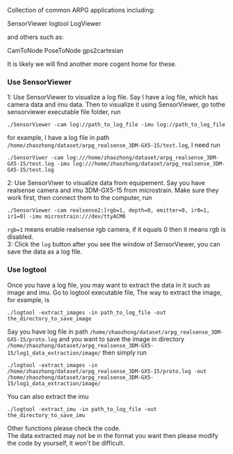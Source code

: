 Collection of common ARPG applications including:

SensorViewer
logtool
LogViewer

and others such as:

CamToNode
PoseToNode
gps2cartesian


It is likely we will find another more cogent home for these.

### Use SensorViewer  
1: Use SensorViewer to visualize a log file. Say I have a log file, which has camera data and imu data. Then to visualize it using SensorViewer, go tothe sensorviewer executable file folder, run  
```
./SensorViewer -cam log://path_to_log_file -imu log://path_to_log_file
```
for example, I have a log file in path `/home/zhaozhong/dataset/arpg_realsense_3DM-GX5-15/test.log`, I need run
```
./SensorViwer -cam log:///home/zhaozhong/dataset/arpg_realsense_3DM-GX5-15/test.log -imu log:///home/zhaozhong/dataset/arpg_realsense_3DM-GX5-15/test.log
```
2: Use SensorViwer to visualize data from equipement.  Say you have realsense camera and imu 3DM-GX5-15 from microstrain. Make sure they work first, then connect them to the computer, run
```
./SensorViewer -cam realsense2:[rgb=1, depth=0, emitter=0, ir0=1, ir1=0] -imu microstrain:///dev/ttyACM0
```
`rgb=1` means enable realsense rgb camera, if it equals 0 then it means rgb is disabled.  
3: Click the `log` button after you see the window of SensorViewer, you can save the data as a log file.  
### Use logtool  
Once you have a log file, you may want to extract the data in it such as image and imu. Go to logtool executable file, The way to extract the image, for example, is 
```
./logtool -extract_images -in path_to_log_file -out the_directory_to_save_image
```
Say you have log file in path `/home/zhaozhong/dataset/arpg_realsense_3DM-GX5-15/proto.log` and you want to save the image in directory `/home/zhaozhong/dataset/arpg_realsense_3DM-GX5-15/log1_data_extraction/image/` then simply run
```
./logtool -extract_images -in /home/zhaozhong/dataset/arpg_realsense_3DM-GX5-15/proto.log -out /home/zhaozhong/dataset/arpg_realsense_3DM-GX5-15/log1_data_extraction/image/
```
You can also extract the imu  
```
./logtool -extract_imu -in path_to_log_file -out the_directory_to_save_imu
```
Other functions please check the code.  
The data extracted may not be in the format you want then please modify the code by yourself, it won't be difficult.
